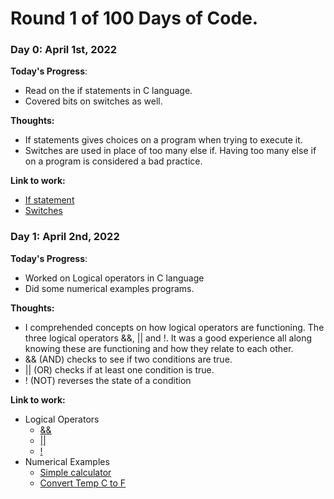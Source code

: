 # Round 1 of 100 Days of Code.

### Day 0: April 1st, 2022 
**Today's Progress**: 
- Read on the if statements in C language.
- Covered bits on switches as well.

**Thoughts:** 
- If statements gives choices on a program when trying to execute it.
- Switches are used in place of too many else if. Having too many else if on a program is considered a bad practice.

**Link to work:** 
- [If statement](https://github.com/muhabeid/bro-code/blob/main/C-files/ifstatements.c)
- [Switches](https://github.com/muhabeid/bro-code/blob/main/C-files/13-switches.c)

### Day 1: April 2nd, 2022 
**Today's Progress**: 
- Worked on Logical operators in C language
- Did some numerical examples programs.

**Thoughts:** 
- I comprehended concepts on how logical operators are functioning. The three logical operators &&, || and !. It was a good experience all along knowing these are functioning and how they relate to each other. 
- && (AND) checks to see if two conditions are true.
- || (OR) checks if at least one condition is true.
- ! (NOT) reverses the state of a condition

**Link to work:**
-  Logical Operators
    - [&&](https://github.com/muhabeid/bro-code/blob/main/C-files/14-logical_operators.c)
    - [||](https://github.com/muhabeid/bro-code/blob/main/C-files/15-logical_operators.c)
    - [!](https://github.com/muhabeid/bro-code/blob/main/C-files/16-logical_operators.c)
- Numerical Examples 
  - [Simple calculator](https://github.com/muhabeid/bro-code/blob/main/C-files/example4.c)
  - [Convert Temp C to F](https://github.com/muhabeid/bro-code/blob/main/C-files/example3.c)

